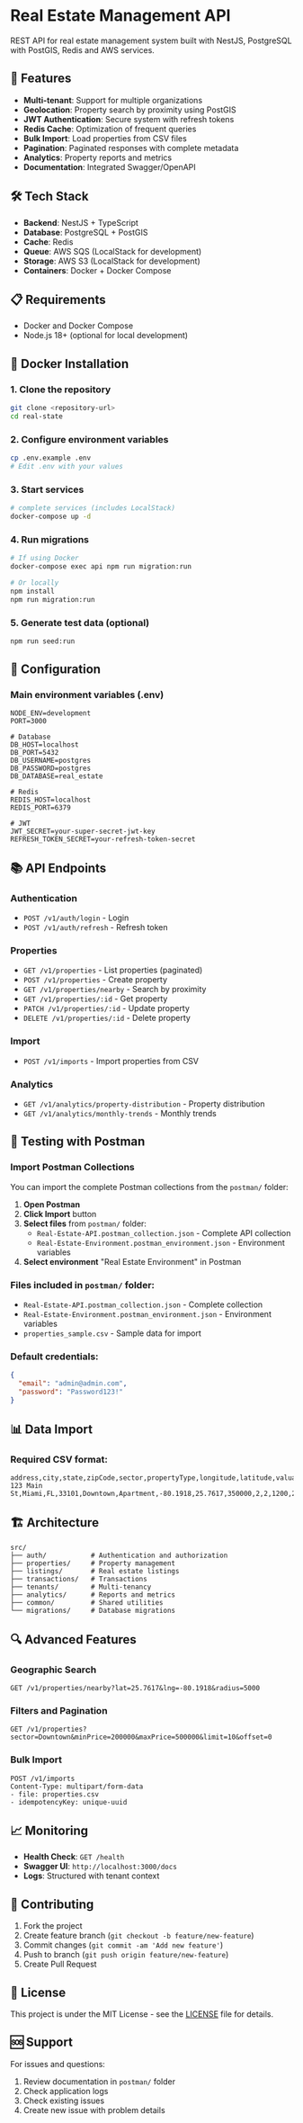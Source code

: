 # Real Estate Management API

REST API for real estate management system built with NestJS, PostgreSQL with PostGIS, Redis and AWS services.

## 🚀 Features

- **Multi-tenant**: Support for multiple organizations
- **Geolocation**: Property search by proximity using PostGIS
- **JWT Authentication**: Secure system with refresh tokens
- **Redis Cache**: Optimization of frequent queries
- **Bulk Import**: Load properties from CSV files
- **Pagination**: Paginated responses with complete metadata
- **Analytics**: Property reports and metrics
- **Documentation**: Integrated Swagger/OpenAPI

## 🛠️ Tech Stack

- **Backend**: NestJS + TypeScript
- **Database**: PostgreSQL + PostGIS
- **Cache**: Redis
- **Queue**: AWS SQS (LocalStack for development)
- **Storage**: AWS S3 (LocalStack for development)
- **Containers**: Docker + Docker Compose

## 📋 Requirements

- Docker and Docker Compose
- Node.js 18+ (optional for local development)

## 🚀 Docker Installation

### 1. Clone the repository

```bash
git clone <repository-url>
cd real-state
```

### 2. Configure environment variables

```bash
cp .env.example .env
# Edit .env with your values
```

### 3. Start services

```bash
# complete services (includes LocalStack)
docker-compose up -d
```

### 4. Run migrations

```bash
# If using Docker
docker-compose exec api npm run migration:run

# Or locally
npm install
npm run migration:run
```

### 5. Generate test data (optional)

```bash
npm run seed:run
```

## 🔧 Configuration

### Main environment variables (.env)

```env
NODE_ENV=development
PORT=3000

# Database
DB_HOST=localhost
DB_PORT=5432
DB_USERNAME=postgres
DB_PASSWORD=postgres
DB_DATABASE=real_estate

# Redis
REDIS_HOST=localhost
REDIS_PORT=6379

# JWT
JWT_SECRET=your-super-secret-jwt-key
REFRESH_TOKEN_SECRET=your-refresh-token-secret
```

## 📚 API Endpoints

### Authentication

- `POST /v1/auth/login` - Login
- `POST /v1/auth/refresh` - Refresh token

### Properties

- `GET /v1/properties` - List properties (paginated)
- `POST /v1/properties` - Create property
- `GET /v1/properties/nearby` - Search by proximity
- `GET /v1/properties/:id` - Get property
- `PATCH /v1/properties/:id` - Update property
- `DELETE /v1/properties/:id` - Delete property

### Import

- `POST /v1/imports` - Import properties from CSV

### Analytics

- `GET /v1/analytics/property-distribution` - Property distribution
- `GET /v1/analytics/monthly-trends` - Monthly trends

## 🧪 Testing with Postman

### Import Postman Collections

You can import the complete Postman collections from the `postman/` folder:

1. **Open Postman**
2. **Click Import** button
3. **Select files** from `postman/` folder:
   - `Real-Estate-API.postman_collection.json` - Complete API collection
   - `Real-Estate-Environment.postman_environment.json` - Environment variables
4. **Select environment** "Real Estate Environment" in Postman

### Files included in `postman/` folder:

- `Real-Estate-API.postman_collection.json` - Complete collection
- `Real-Estate-Environment.postman_environment.json` - Environment variables
- `properties_sample.csv` - Sample data for import

### Default credentials:

```json
{
  "email": "admin@admin.com",
  "password": "Password123!"
}
```

## 📊 Data Import

### Required CSV format:

```csv
address,city,state,zipCode,sector,propertyType,longitude,latitude,valuation,bedrooms,bathrooms,squareFeet,yearBuilt
123 Main St,Miami,FL,33101,Downtown,Apartment,-80.1918,25.7617,350000,2,2,1200,2020
```

## 🏗️ Architecture

```
src/
├── auth/           # Authentication and authorization
├── properties/     # Property management
├── listings/       # Real estate listings
├── transactions/   # Transactions
├── tenants/        # Multi-tenancy
├── analytics/      # Reports and metrics
├── common/         # Shared utilities
└── migrations/     # Database migrations
```

## 🔍 Advanced Features

### Geographic Search

```http
GET /v1/properties/nearby?lat=25.7617&lng=-80.1918&radius=5000
```

### Filters and Pagination

```http
GET /v1/properties?sector=Downtown&minPrice=200000&maxPrice=500000&limit=10&offset=0
```

### Bulk Import

```http
POST /v1/imports
Content-Type: multipart/form-data
- file: properties.csv
- idempotencyKey: unique-uuid
```

## 📈 Monitoring

- **Health Check**: `GET /health`
- **Swagger UI**: `http://localhost:3000/docs`
- **Logs**: Structured with tenant context

## 🤝 Contributing

1. Fork the project
2. Create feature branch (`git checkout -b feature/new-feature`)
3. Commit changes (`git commit -am 'Add new feature'`)
4. Push to branch (`git push origin feature/new-feature`)
5. Create Pull Request

## 📄 License

This project is under the MIT License - see the [LICENSE](LICENSE) file for details.

## 🆘 Support

For issues and questions:

1. Review documentation in `postman/` folder
2. Check application logs
3. Check existing issues
4. Create new issue with problem details
